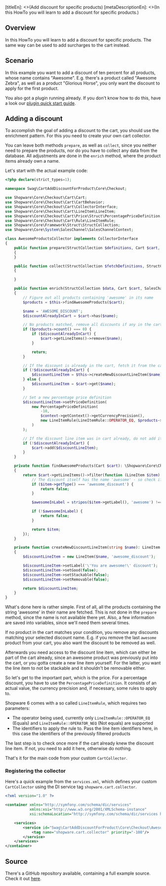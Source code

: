 [titleEn]: <>(Add discount for specific products)
[metaDescriptionEn]: <>(In this HowTo you will learn to add a discount for specific products.)

## Overview

In this HowTo you will learn to add a discount for specific products.
The same way can be used to add surcharges to the cart instead.

## Scenario

In this example you want to add a discount of ten percent for all products, whose name contains "Awesome".
E.g. there's a product called "Awesome Zebra", as well as a product "Glorious Horse", you only want the
discount to apply for the first product.

You also got a plugin running already.
If you don't know how to do this, have a look our [plugin quick start guide](./../2-internals/4-plugins/010-plugin-quick-start.md).

## Adding a discount

To accomplish the goal of adding a discount to the cart, you should use the enrichment pattern.
For this you need to create your own cart collector.

You can leave both methods `prepare`, as well as `collect`, since you neither need to prepare the products, nor
do you have to collect any data from the database.
All adjustments are done in the `enrich` method, where the product items already own a name.

Let's start with the actual example code:
```php
<?php declare(strict_types=1);

namespace Swag\CartAddDiscountForProduct\Core\Checkout;

use Shopware\Core\Checkout\Cart\Cart;
use Shopware\Core\Checkout\Cart\CartBehavior;
use Shopware\Core\Checkout\Cart\CollectorInterface;
use Shopware\Core\Checkout\Cart\LineItem\LineItem;
use Shopware\Core\Checkout\Cart\Price\Struct\PercentagePriceDefinition;
use Shopware\Core\Checkout\Cart\Rule\LineItemRule;
use Shopware\Core\Framework\Struct\StructCollection;
use Shopware\Core\System\SalesChannel\SalesChannelContext;

class AwesomeProductsCollector implements CollectorInterface
{
    public function prepare(StructCollection $definitions, Cart $cart, SalesChannelContext $context, CartBehavior $behavior): void
    {
    }

    public function collect(StructCollection $fetchDefinitions, StructCollection $data, Cart $cart, SalesChannelContext $context, CartBehavior $behavior): void
    {

    }

    public function enrich(StructCollection $data, Cart $cart, SalesChannelContext $context, CartBehavior $behavior): void
    {
        // Figure out all products containing 'awesome' in its name
        $products = $this->findAwesomeProducts($cart);

        $name = 'AWESOME_DISCOUNT';
        $discountAlreadyInCart = $cart->has($name);

        // No products matched, remove all discounts if any in the cart
        if ($products->count() === 0) {
            if ($discountAlreadyInCart) {
                $cart->getLineItems()->remove($name);
            }

            return;
        }

        // If the discount is already in the cart, fetch it from the cart. Otherwise, create it
        if (!$discountAlreadyInCart) {
            $discountLineItem = $this->createNewDiscountLineItem($name);
        } else {
            $discountLineItem = $cart->get($name);
        }

        // Set a new percentage price definition
        $discountLineItem->setPriceDefinition(
            new PercentagePriceDefinition(
                -10,
                $context->getContext()->getCurrencyPrecision(),
                new LineItemRule(LineItemRule::OPERATOR_EQ, $products->getKeys())
            )
        );

        // If the discount line item was in cart already, do not add it again
        if (!$discountAlreadyInCart) {
            $cart->add($discountLineItem);
        }
    }

    private function findAwesomeProducts(Cart $cart): \Shopware\Core\Checkout\Cart\LineItem\LineItemCollection
    {
        return $cart->getLineItems()->filter(function (LineItem $item) {
            // The discount itself has the name 'awesome' - so check if the type matches to our discount
            if ($item->getType() === 'awesome_discount') {
                return false;
            }

            $awesomeInLabel = stripos($item->getLabel(), 'awesome') !== false;

            if (!$awesomeInLabel) {
                return false;
            }

            return $item;
        });
    }

    private function createNewDiscountLineItem(string $name): LineItem
    {
        $discountLineItem = new LineItem($name, 'awesome_discount');

        $discountLineItem->setLabel('\'You are awesome!\' discount');
        $discountLineItem->setGood(false);
        $discountLineItem->setStackable(false);
        $discountLineItem->setRemovable(false);

        return $discountLineItem;
    }
}

```

What's done here is rather simple.
First of all, all the products containing the string 'awesome' in their name are fetched.
This is not done in the `prepare` method, since the name is not available there yet.
Also, a few information are saved into variables, since we'll need them several times.

If no product in the cart matches your condition, you remove any discounts matching your selected discount name.
E.g. if you remove the last `awesome` product from your cart, you also want the discount to be removed as well.

Afterwards you need access to the discount line item, which can either be part of the cart already, since an awesome product
was previously put into the cart, or you gotta create a new line item yourself.
For the latter, you want the line item to not be stackable and it shouldn't be removable either.

So let's get to the important part, which is the price.
For a percentage discount, you have to use the `PercentagePriceDefinition`.
It consists of an actual value, the currency precision and, if necessary, some rules to apply to.

Shopware 6 comes with a so called `LineItemRule`, which requires two parameters:
- The operator being used, currently only `LineItemRule::OPERATOR_EQ` (Equals) and `LineItemRule::OPERATOR_NEQ` (Not equals) are supported
- The identifiers to apply the rule to. Pass the line item identifiers here, in this case the identifiers of the previously filtered products

The last step is to check once more if the cart already knew the discount line item.
If not, you need to add it here, otherwise do nothing.

That's it for the main code from your custom `CartCollector`.

### Registering the collector

Here's a quick example from the `services.xml`, which defines your custom `CartCollector` using the DI service tag `shopware.cart.collector`.

```xml
<?xml version="1.0" ?>

<container xmlns="http://symfony.com/schema/dic/services"
           xmlns:xsi="http://www.w3.org/2001/XMLSchema-instance"
           xsi:schemaLocation="http://symfony.com/schema/dic/services http://symfony.com/schema/dic/services/services-1.0.xsd">

    <services>
        <service id="Swag\CartAddDiscountForProduct\Core\Checkout\AwesomeProductsCollector">
            <tag name="shopware.cart.collector" priority="-100"/>
        </service>
    </services>
</container>
```

## Source

There's a GitHub repository available, containing a full example source.
Check it out [here](https://github.com/shopware/swag-docs-cart-add-discount).
